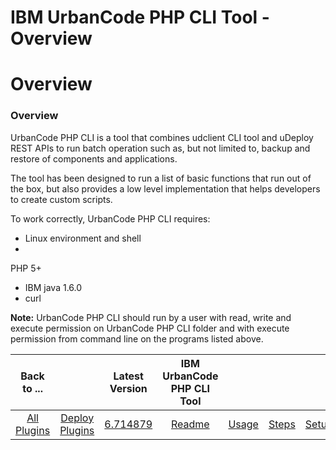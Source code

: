 
IBM UrbanCode PHP CLI Tool - Overview
=====================================

# Overview



### Overview




 


UrbanCode PHP CLI is a tool that combines udclient CLI tool and uDeploy REST APIs to run batch 
operation such as, but not limited to, backup and restore of components and applications.


The tool has been designed 
to run a list of basic functions that run out of the box, but also provides a low level implementation that helps 
developers to create custom scripts.


To work correctly, UrbanCode PHP CLI requires:


* Linux environment and shell
* 
PHP 5+
* IBM java 1.6.0
* curl


**Note:** UrbanCode PHP CLI should run by a user with read, write and execute 
permission on UrbanCode PHP CLI folder and with execute permission from command line on the programs listed above.




|Back to ...||Latest Version|IBM UrbanCode PHP CLI Tool |||||
| :---: | :---: | :---: | :---: | :---: | :---: | :---: | :---: |
|[All Plugins](../../index.md)|[Deploy Plugins](../README.md)|[6.714879](https://raw.githubusercontent.com/UrbanCode/IBM-UCD-PLUGINS/main/files/PHPCLI/SubversionSourceConfig-6.714879.zip)|[Readme](README.md)|[Usage](usage.md)|[Steps](steps.md)|[Setup](setup.md)|[Downloads](downloads.md)|
